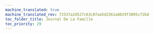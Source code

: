 ```yaml
---
machine_translated: true
machine_translated_rev: 72537a2d527c63c07aa5d2361a8829f3895cf2bd
toc_folder_title: Journal De La Famille
toc_priority: 29
---
```




